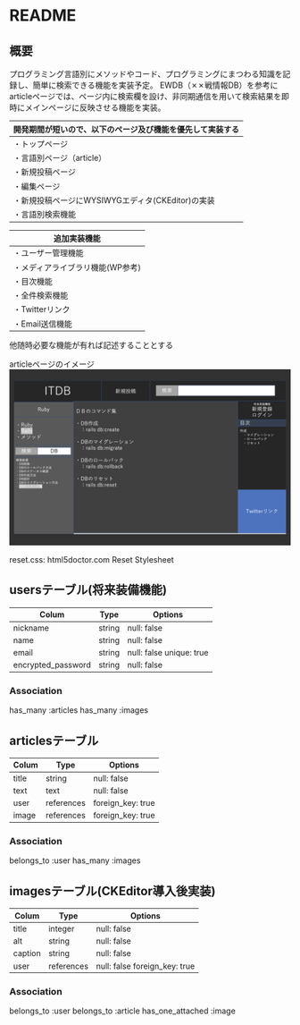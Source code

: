 # README

## 概要

  プログラミング言語別にメソッドやコード、プログラミングにまつわる知識を記録し、簡単に検索できる機能を実装予定。
  EWDB（✗✗戦情報DB）を参考にarticleページでは、ページ内に検索欄を設け、非同期通信を用いて検索結果を即時にメインページに反映させる機能を実装。

  | 開発期間が短いので、以下のページ及び機能を優先して実装する |
  | ------------------------------------------------ |
  | ・トップページ                                      |
  | ・言語別ページ（article）                           |
  | ・新規投稿ページ                                    |
  | ・編集ページ                                       |
  | ・新規投稿ページにWYSIWYGエディタ(CKEditor)の実装      |
  | ・言語別検索機能                                    | 

  |追加実装機能                                   
  | --------------------------- |
  | ・ユーザー管理機能             |
  | ・メディアライブラリ機能(WP参考) |
  | ・目次機能                    |
  | ・全件検索機能                 |
  | ・Twitterリンク               |
  | ・Email送信機能               |

  他随時必要な機能が有れば記述することとする

  articleページのイメージ
  ![ Image 1](/app/assets/images/articlepage.png)

  reset.css: html5doctor.com Reset Stylesheet


## usersテーブル(将来装備機能)

| Colum              | Type       | Options                  |
| ------------------ | ---------- | ------------------------ |
| nickname           | string     | null: false              |
| name               | string     | null: false              |
| email              | string     | null: false unique: true |
| encrypted_password | string     | null: false              |

### Association

  has_many :articles
  has_many :images


  ## articlesテーブル

| Colum               | Type       | Options                       |
| ------------------- | ---------- | ----------------------------- |
| title               | string     | null: false                   |
| text                | text       | null: false                   |
| user                | references | foreign_key: true             |
| image               | references | foreign_key: true             |

### Association

  belongs_to :user
  has_many :images


## imagesテーブル(CKEditor導入後実装)

| Colum                       | Type       | Options                       |
| --------------------------- | ---------- | ----------------------------- |
| title                       | integer    | null: false                   |
| alt                         | string     | null: false                   |
| caption                     | string     | null: false                   |
| user                        | references | null: false foreign_key: true |

### Association

belongs_to :user
belongs_to :article
has_one_attached :image